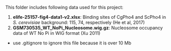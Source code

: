This folder includes following data used for this project:
1. **elife-25157-fig4-data1-v2.xlsx**: Binding sites of CgPho4 and ScPho4 in _S. cerevisiae_ background: 115, 74, respectively (He et al, 2017)
2. **GSM730535_WT_NoPi_Nucleosome.wig.gz**: Nucleosome occupancy data of WT No Pi in WIG format (Xu 2011)
  - use .gitignore to ignore this file because it is over 10 Mb
